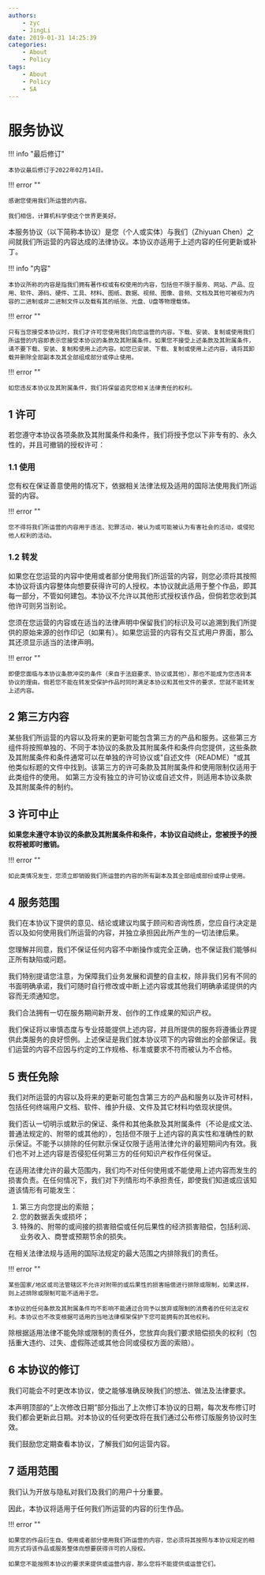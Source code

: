 ```yaml
---
authors:
    - zyc
    - JingLi
date: 2019-01-31 14:25:39
categories:
    - About
    - Policy
tags:
    - About
    - Policy
    - SA
---
```


# 服务协议

!!! info "最后修订"

    本协议最后修订于2022年02月14日。

!!! error ""

    感谢您使用我们所运营的内容。

    我们相信，计算机科学使这个世界更美好。

本服务协议（以下简称本协议）是您（个人或实体）与我们（Zhiyuan Chen）之间就我们所运营的内容达成的法律协议。本协议亦适用于上述内容的任何更新或补丁。

!!! info "内容"

    本协议所称的内容是指我们拥有著作权或有权使用的内容，包括但不限于服务、网站、产品、应用、软件、源码、硬件、工具、材料、图纸、数据、视频、图像、音频、文档及其他可被视为内容的二进制或非二进制文件以及载有其的纸张、光盘、U盘等物理载体。

!!! error ""

    只有当您接受本协议时，我们才许可您使用我们向您运营的内容。下载、安装、复制或使用我们所运营的内容即表示您接受本协议的条款及其附属条件。如果您不接受上述条款及其附属条件，请不要下载、安装、复制和使用上述内容。如您已安装、下载、复制或使用上述内容，请将其卸载并删除全部副本及其全部组成部分或停止使用。

!!! error ""

    如您违反本协议及其附属条件，我们将保留追究您相关法律责任的权利。

## 1 许可

若您遵守本协议各项条款及其附属条件和条件，我们将授予您以下非专有的、永久性的，并且可撤销的授权许可：

### 1.1 使用

您有权在保证善意使用的情况下，依据相关法律法规及适用的国际法使用我们所运营的内容。

!!! error ""

    您不得将我们所运营的内容用于违法、犯罪活动，被认为或可能被认为有害社会的活动，或侵犯他人权利的活动。

### 1.2 转发

如果您在您运营的内容中使用或者部分使用我们所运营的内容，则您必须将其按照本协议将该内容整体向想要获得许可的人授权。本协议就此适用于整个作品，即其每一部分，不管如何建包。本协议不允许以其他形式授权该作品，但倘若您收到其他许可则另当别论。

您须在您运营的内容或在适当的法律声明中保留我们的标识及可以追溯到我们所提供的原始来源的创作印记（如果有）。如果您运营的内容有交互式用户界面，那么其还须显示适当的法律声明。

!!! error ""

    即便您面临与本协议条款冲突的条件（来自于法庭要求、协议或其他），那也不能成为您违背本协议的理由。倘若您不能在转发受保护作品时同时满足本协议和其他文件的要求，您就不能转发上述内容。

## 2 第三方内容

某些我们所运营的内容以及将来的更新可能包含第三方的产品和服务。这些第三方组件将按照单独的、不同于本协议的条款及其附属条件和条件向您提供，这些条款及其附属条件和条件通常可以在单独的许可协议或"自述文件（README）"或其他类似标题的文件中找到。该第三方的许可条款及其附属条件和使用限制仅适用于此类组件的使用。 如第三方没有独立的许可协议或自述文件，则适用本协议条款及其附属条件的制约。

## 3 许可中止

**如果您未遵守本协议的条款及其附属条件和条件，本协议自动终止，您被授予的授权将被即时撤销。**

!!! error ""

    如此类情况发生，您须立即销毁我们所运营的内容的所有副本及其全部组成部份或停止使用。

## 4 服务范围

我们在本协议下提供的意见、结论或建议均属于顾问和咨询性质，您应自行决定是否以及如何使用我们所运营的内容，并独立承担因此所产生的一切法律后果。

您理解并同意，我们不保证任何内容不中断操作或完全正确，也不保证我们能够纠正所有缺陷或问题。

我们特别提请您注意，为保障我们业务发展和调整的自主权，除非我们另有不同的书面明确承诺，我们可随时自行修改或中断上述内容或其他我们明确承诺提供的内容而无须通知您。

我们合法拥有一切在服务期间新开发、创作的工作成果的知识产权。

我们保证将以审慎态度与专业技能提供上述内容，并且所提供的服务将遵循业界提供此类服务的良好惯例。上述保证是我们就本协议项下的内容做出的全部保证。我们运营的内容不应因与约定的工作规格、标准或要求不符而被认为不合格。

## 5 责任免除

我们对所运营的内容以及将来的更新可能包含第三方的产品和服务以及许可材料，包括任何终端用户文档、软件、维护升级、文件及其它材料均依现状提供。

我们否认一切明示或默示的保证、条件和其他条款及其附属条件（不论是成文法、普通法规定的、附带的或其他的），包括但不限于上述内容的真实性和准确性的默示保证。不能予以排除的任何默示保证仅限于适用法律允许的最短期间内有效。我们也不对上述内容是否侵犯任何第三方的任何知识产权作任何保证。

在适用法律允许的最大范围内，我们均不对任何使用或不能使用上述内容而发生的损害负责。在任何情况下，我们对下列情形均不承担责任，即使我们知道或应该知道该情形有可能发生：

1. 第三方向您提出的索赔；
2. 您的数据丢失或损坏；
3. 特殊的、附带的或间接的损害赔偿或任何后果性的经济损害赔偿，包括利润、业务收入、商誉或预期节余的损失。

在相关法律法规与适用的国际法规定的最大范围之内排除我们的责任。

!!! error ""

    某些国家/地区或司法管辖区不允许对附带的或后果性的损害赔偿进行排除或限制，如果这样，则上述排除或限制可能不适用于您。

    本协议的任何条款及其附属条件均不影响不能通过合同予以放弃或限制的消费者的任何法定权利。本协议也不改变根据可适用的当地法律框架保护下您可能拥有的其他权利。

除根据适用法律不能免除或限制的责任外，您放弃向我们要求赔偿损失的权利（包括重大违约、过失、虚假陈述或其他合同或侵权方面的索赔）。

## 6 本协议的修订

我们可能会不时更改本协议，使之能够准确反映我们的想法、做法及法律要求。

本声明顶部的“上次修改日期”部分指出了上次修订本协议的日期，每次发布修订时我们都会更新此日期。对本协议的任何更改将在我们通过公布修订版服务协议时生效。

我们鼓励您定期查看本协议，了解我们如何运营内容。

## 7 适用范围

我们认为开放与隐私对我们及我们的用户十分重要。

因此，本协议将适用于任何我们所运营的内容的衍生作品。

!!! error ""

    如果您的作品衍生自、使用或者部分使用我们所运营的内容，您必须将其按照与本协议规定的相同方式将该作品或服务整体向想要获得许可的人授权。

    如果您不能按照本协议的要求来提供或运营内容，那么您将不能提供或运营它们。
